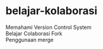# belajar-kolaborasi
Memahami Version Control System<br>
Belajar Colaborasi Fork<br>
Penggunaan merge
